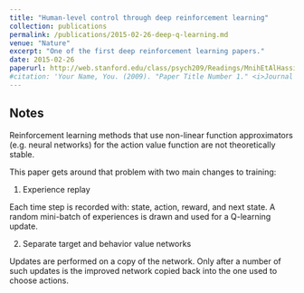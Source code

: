 ```yaml
---
title: "Human-level control through deep reinforcement learning"
collection: publications
permalink: /publications/2015-02-26-deep-q-learning.md
venue: "Nature"
excerpt: "One of the first deep reinforcement learning papers."
date: 2015-02-26
paperurl: http://web.stanford.edu/class/psych209/Readings/MnihEtAlHassibis15NatureControlDeepRL.pdf
#citation: 'Your Name, You. (2009). "Paper Title Number 1." <i>Journal 1</i>. 1(1).'
---
```


## Notes

Reinforcement learning methods that use non-linear function approximators (e.g. neural networks) for the action value function are not theoretically stable.

This paper gets around that problem with two main changes to training:

1. Experience replay

Each time step is recorded with: state, action, reward, and next state.
A random mini-batch of experiences is drawn and used for a Q-learning update.

2. Separate target and behavior value networks

Updates are performed on a copy of the network. Only after a number of such updates is the improved network copied back into the one used to choose actions.
